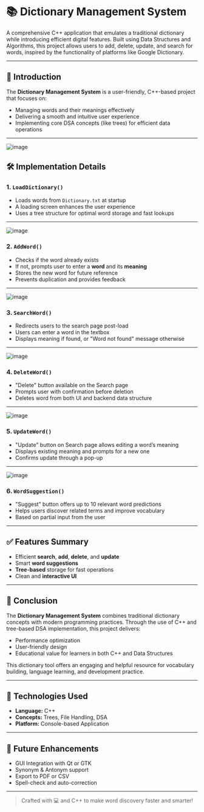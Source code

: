 # 📚 Dictionary Management System

A comprehensive C++ application that emulates a traditional dictionary while introducing efficient digital features. Built using Data Structures and Algorithms, this project allows users to add, delete, update, and search for words, inspired by the functionality of platforms like Google Dictionary.

---

## 🚀 Introduction

The **Dictionary Management System** is a user-friendly, C++-based project that focuses on:

- Managing words and their meanings effectively
- Delivering a smooth and intuitive user experience
- Implementing core DSA concepts (like trees) for efficient data operations

---
![image](https://github.com/user-attachments/assets/72d93085-18cd-453e-9f75-bd3f2f18bc20)


## 🛠️ Implementation Details

### 1. `LoadDictionary()`

- Loads words from `Dictionary.txt` at startup
- A loading screen enhances the user experience
- Uses a tree structure for optimal word storage and fast lookups

---
![image](https://github.com/user-attachments/assets/c8196f7d-f74f-4e8a-80bf-bf0d56ec74b0)

### 2. `AddWord()`

- Checks if the word already exists
- If not, prompts user to enter a **word** and its **meaning**
- Stores the new word for future reference
- Prevents duplication and provides feedback

---
![image](https://github.com/user-attachments/assets/254f27fc-74ad-409b-a2e7-b5f6a426cd81)

### 3. `SearchWord()`

- Redirects users to the search page post-load
- Users can enter a word in the textbox
- Displays meaning if found, or "Word not found" message otherwise

---
![image](https://github.com/user-attachments/assets/2ca8a264-3417-4b8e-a9d5-09276f81bd04)

### 4. `DeleteWord()`

- "Delete" button available on the Search page
- Prompts user with confirmation before deletion
- Deletes word from both UI and backend data structure

---
![image](https://github.com/user-attachments/assets/0ee20eaa-6e5f-444d-ae60-e76093ccc4a5)

### 5. `UpdateWord()`

- "Update" button on Search page allows editing a word’s meaning
- Displays existing meaning and prompts for a new one
- Confirms update through a pop-up

---
![image](https://github.com/user-attachments/assets/51fcf408-a116-4a3a-906d-96a957edde1c)

### 6. `WordSuggestion()`

- "Suggest" button offers up to 10 relevant word predictions
- Helps users discover related terms and improve vocabulary
- Based on partial input from the user

---

## ✅ Features Summary

- Efficient **search**, **add**, **delete**, and **update**
- Smart **word suggestions**
- **Tree-based** storage for fast operations
- Clean and **interactive UI**

---

## 🎯 Conclusion

The **Dictionary Management System** combines traditional dictionary concepts with modern programming practices. Through the use of C++ and tree-based DSA implementation, this project delivers:

- Performance optimization
- User-friendly design
- Educational value for learners in both C++ and Data Structures

This dictionary tool offers an engaging and helpful resource for vocabulary building, language learning, and development practice.

---

## 🧠 Technologies Used

- **Language:** C++
- **Concepts:** Trees, File Handling, DSA
- **Platform:** Console-based Application

---

## 📎 Future Enhancements

- GUI Integration with Qt or GTK
- Synonym & Antonym support
- Export to PDF or CSV
- Spell-check and auto-correction

---

> Crafted with 💻 and C++ to make word discovery faster and smarter!

